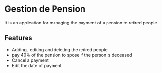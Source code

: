 # Gestion de Pension

It is an application for managing the payment of a pension to retired people

## Features
- Adding , editing and deleting the retired people
- pay 40% of the pension to spose if the person is deceased
- Cancel a payment
- Edit the date of payment

